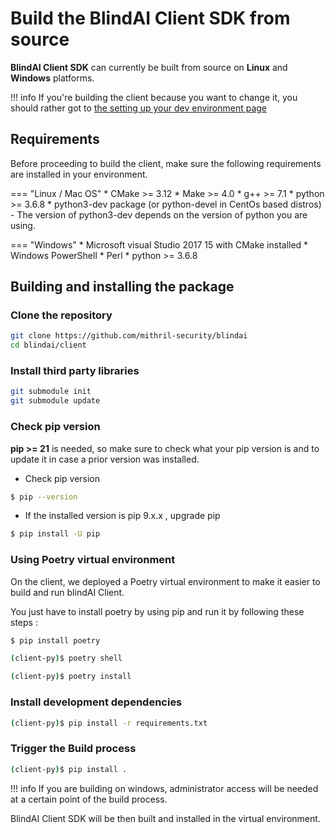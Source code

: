 # Build the BlindAI Client SDK from source

**BlindAI Client SDK** can currently be built from source on **Linux** and **Windows** platforms.&#x20;

!!! info
    If you're building the client because you want to change it, you should rather got to [the setting up your dev environment page](../setting-up-your-dev-environment.md)

## Requirements

Before proceeding to build the client, make sure the following requirements are installed in your environment.&#x20;

=== "Linux / Mac OS"
    * CMake >= 3.12
    * Make >= 4.0
    * g++ >= 7.1
    * python >= 3.6.8
    * python3-dev package (or python-devel in CentOs based distros) - The version of python3-dev depends on the version of python you are using.


=== "Windows"
    * Microsoft visual Studio 2017 15 with CMake installed
    * Windows PowerShell
    * Perl
    * python >= 3.6.8



## Building and installing the package

### **Clone the repository**

```bash
git clone https://github.com/mithril-security/blindai
cd blindai/client
```

### Install third party libraries

```bash
git submodule init
git submodule update
```

### Check pip version


**pip >= 21** is needed, so make sure to check what your pip version is and to update it in case a prior version was installed.

* Check pip version

```bash
$ pip --version
```

* If the installed version is pip 9.x.x , upgrade pip

```bash
$ pip install -U pip
```

### Using Poetry virtual environment 

On the client, we deployed a Poetry virtual environment to make it easier to build and run blindAI Client. 

You just have to install poetry by using pip and run it by following these steps :


```bash
$ pip install poetry 

(client-py)$ poetry shell 

(client-py)$ poetry install

```






### Install development dependencies

```bash
(client-py)$ pip install -r requirements.txt
```

### Trigger the Build process

```bash
(client-py)$ pip install . 
```

!!! info
    If you are building on windows, administrator access will be needed at a certain point of the build process.

BlindAI Client SDK will be then built and installed in the virtual environment.
